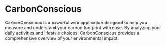 # CarbonConscious
CarbonConscious is a powerful web application designed to help you measure and understand your carbon footprint with ease. By analyzing your daily activities and lifestyle choices, CarbonConscious provides a comprehensive overview of your environmental impact.
